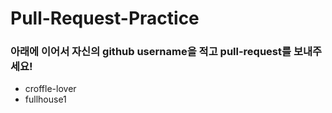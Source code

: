 # Pull-Request-Practice

### 아래에 이어서 자신의 github username을 적고 pull-request를 보내주세요!
- croffle-lover
- fullhouse1
